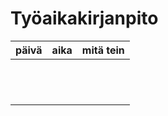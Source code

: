 # Työaikakirjanpito

| päivä | aika | mitä tein  |
| :----:|:-----| :-----|
|       |      | |
|       |      | |
|       |      | |
|       |      | |
|       |      | |
|       |      | |
|       |      | |
|       |      | |
|       |      | |
|       |      | |
|       |      | |
|       |      | | 
